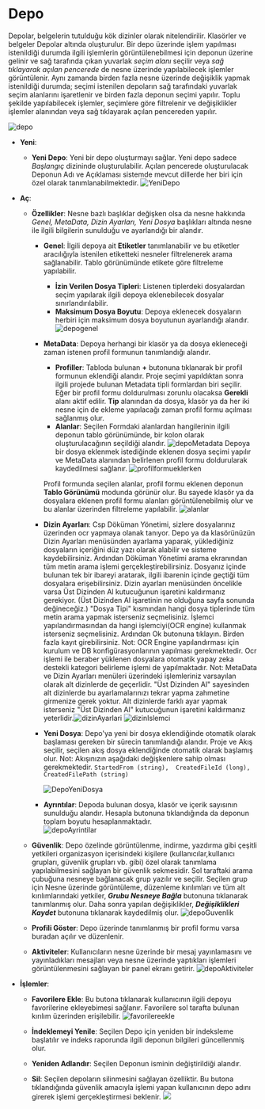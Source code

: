 ﻿# Depo
Depolar, belgelerin tutulduğu kök dizinler olarak nitelendirilir. Klasörler ve belgeler Depolar altında oluşturulur.
Bir depo üzerinde işlem yapılması istenildiği durumda ilgili işlemlerin görüntülenebilmesi için deponun üzerine gelinir ve sağ tarafında çıkan yuvarlak _seçim alanı_ seçilir veya  _sağ tıklayarak açılan pencerede_ de nesne üzerinde yapılabilecek işlemler görüntülenir. Aynı zamanda birden fazla nesne üzerinde değişiklik yapmak istenildiği durumda; seçimi istenilen depoların sağ tarafındaki yuvarlak seçim alanlarını işaretlenir ve birden fazla deponun seçimi yapılır. Toplu şekilde yapılabilecek işlemler, seçimlere göre filtrelenir ve değişiklikler işlemler alanından veya sağ tıklayarak açılan pencereden yapılır.

![depo](https://docsbimser.blob.core.windows.net/imagecontainer/Depo-a7387fec-0d3b-4600-966b-bc2b03fc9096.png)

- **Yeni**:

   - **Yeni Depo**: Yeni bir depo oluşturmayı sağlar. Yeni depo sadece  _Başlangıç_  dizininde oluşturulabilir. Açılan pencerede oluşturulacak Deponun Adı ve Açıklaması sistemde mevcut dillerde her biri için özel olarak tanımlanabilmektedir.
   ![YeniDepo](https://docsbimser.blob.core.windows.net/imagecontainer/YeniDepo-a4c38d94-ccdb-43ad-9d42-3d2577862e1f.png)

-   **Aç**:
    -   **Özellikler**: Nesne bazlı başlıklar değişken olsa da nesne hakkında _Genel, MetaData, Dizin Ayarları, Yeni Dosya_ başlıkları altında nesne ile ilgili bilgilerin sunulduğu ve ayarlandığı bir alandır.
        -   **Genel**: İlgili depoya ait **Etiketler** tanımlanabilir ve bu etiketler aracılığıyla istenilen etiketteki nesneler filtrelenerek arama sağlanabilir. Tablo görünümünde etikete göre filtreleme yapılabilir.
            -   **İzin Verilen Dosya Tipleri**: Listenen tiplerdeki dosyalardan seçim yapılarak ilgili depoya eklenebilecek dosyalar sınırlandırılabilir.
            - **Maksimum Dosya Boyutu**: Depoya eklenecek dosyaların herbiri için maksimum dosya boyutunun ayarlandığı alandır.
  ![depogenel](https://docsbimser.blob.core.windows.net/imagecontainer/DepoGenel-b2ed4800-2a58-4229-bdf0-017c803abeba.png)
 
        -  **MetaData**: Depoya herhangi bir klasör ya da dosya ekleneceği zaman istenen profil formunun tanımlandığı alandır.
           - **Profiller**: Tabloda bulunan **+** butonuna tıklanarak bir profil formunun eklendiği alandır. Proje seçimi yapıldıktan sonra ilgili projede bulunan Metadata tipli formlardan biri seçilir. Eğer bir profil formu doldurulması zorunlu olacaksa **Gerekli** alanı aktif edilir. **Tip** alanından da dosya, klasör ya da her iki nesne için de ekleme yapılacağı zaman profil formu açılması sağlanmış olur.
            - **Alanlar**: Seçilen Formdaki alanlardan hangilerinin ilgili deponun tablo görünümünde, bir kolon olarak oluşturulacağının seçildiği alandır.
 ![depoMetadata](https://docsbimser.blob.core.windows.net/imagecontainer/DepoMetaData-af7d33c8-b3aa-4d1d-b6c2-28172373674f.png)
Depoya bir dosya eklenmek istediğinde eklenen dosya seçimi yapılır ve MetaData alanından belirlenen profil formu doldurularak kaydedilmesi sağlanır.
![profilformueklerken](https://docsbimser.blob.core.windows.net/imagecontainer/DepoProfilFormuEklerken-268af26e-b57c-431c-9099-dea272382e37.png)

             Profil formunda seçilen alanlar, profil formu eklenen deponun **Tablo Görünümü** modunda görünür olur. Bu sayede klasör ya da dosyalara eklenen profil formu alanları görüntülenebilmiş olur ve bu alanlar üzerinden filtreleme yapılabilir. ![alanlar](https://docsbimser.blob.core.windows.net/imagecontainer/tablogorunumualanlar-8a67d321-4e99-43c0-85d1-9b5d24702782.png)

        -   **Dizin Ayarları**:  Csp Döküman Yönetimi, sizlere dosyalarınız üzerinden ocr yapmaya olanak tanıyor. Depo ya da klasörünüzün Dizin Ayarları menüsünden ayarlama yaparak, yüklediğiniz dosyaların içeriğini düz yazı olarak alabilir ve sisteme kaydebilirsiniz. Ardından Döküman Yönetimi arama ekranından tüm metin arama işlemi gerçekleştirebilirsiniz. Dosyanız içinde bulunan tek bir ibareyi aratarak, ilgili ibarenin içinde geçtiği tüm dosyalara erişebilirsiniz.
 Dizin ayarları menüsünden öncelikle varsa Üst Dizinden Al kutucuğunun işaretini kaldırmanız gerekiyor. (Üst Dizinden Al işaretinin ne olduğuna sayfa sonunda değineceğiz.) "Dosya Tipi" kısmından hangi dosya tiplerinde tüm metin arama yapmak isterseniz seçmelisiniz. İşlemci yapılandırmasından da hangi işlemciyi(OCR engine) kullanmak isterseniz seçmelisiniz. Ardından Ok butonuna tıklayın. Birden fazla kayıt girebilirsiniz.
 Not: OCR Engine yapılandırması için kurulum ve DB konfigürasyonlarının yapılması gerekmektedir.
 Ocr işlemi ile beraber yüklenen dosyalara otomatik yapay zeka destekli kategori belirleme işlemi de yapılmaktadır.
 Not: MetaData ve Dizin Ayarları menüleri üzerindeki işlemleriniz varsayılan olarak alt dizinlerde de geçerlidir. "Üst Dizinden Al" sayesinden alt dizinlerde bu ayarlamalarınızı tekrar yapma zahmetine girmenize gerek yoktur. Alt dizinlerde farklı ayar yapmak isterseniz "Üst Dizinden Al" kutucuğunun işaretini kaldırmanız yeterlidir.![dizinAyarlari](https://docsbimser.blob.core.windows.net/imagecontainer/DizinAyarlari-de26f104-05a8-43af-94d5-f85ebc8b145b.png)
![dizinIslemci](https://docsbimser.blob.core.windows.net/imagecontainer/DizinAyarlari%C4%B0slemci-7129d12f-f839-4793-8267-82ac55281119.png)
           -   **Yeni Dosya**: Depo'ya yeni bir dosya eklendiğinde otomatik olarak başlaması gereken bir sürecin tanımlandığı alandır. Proje ve Akış seçilir, seçilen akış dosya eklendiğinde otomatik olarak başlamış olur. Not: Akışınızın aşağıdaki değişkenlere sahip olması gerekmektedir.
			```StartedFrom (string),  CreatedFileId (long), CreatedFilePath (string)```
			
				![DepoYeniDosya](https://docsbimser.blob.core.windows.net/imagecontainer/DepoYeniDosya-e7c059ec-8e3b-4122-a53c-64854ee6a484.png)

        -  **Ayrıntılar**:  Depoda bulunan dosya, klasör ve içerik sayısının sunulduğu alandır. Hesapla butonuna tıklandığında da deponun toplam boyutu hesaplanmaktadır. 	
![depoAyrintilar](https://docsbimser.blob.core.windows.net/imagecontainer/DepoAyr%C4%B1nt%C4%B1lar-edfbc83d-a48d-4fe9-b09c-dcdd8f8d2d32.png)

    -   **Güvenlik**: Depo özelinde görüntülenme, indirme, yazdırma gibi çeşitli yetkileri organizasyon içerisindeki kişilere (kullanıcılar,kullanıcı grupları, güvenlik grupları vb. gibi)  özel olarak tanımlama yapılabilmesini sağlayan bir güvenlik sekmesidir. 
Sol taraftaki arama çubuğuna nesneye bağlanacak grup yazılır ve seçilir. Seçilen grup için Nesne üzerinde görüntüleme, düzenleme kırılımları ve tüm alt kırılımlarındaki yetkiler, **_Grubu Nesneye Bağla_** butonuna tıklanarak tanımlanmış olur. Daha sonra yapılan değişiklikler, **_Değişiklikleri Kaydet_** butonuna tıklanarak kaydedilmiş olur.
![depoGuvenlik](https://docsbimser.blob.core.windows.net/imagecontainer/DepoGuvenlik-519c09f3-7365-496f-a594-8e6acb578554.png)
 
     -   **Profili Göster**: Depo üzerinde tanımlanmış bir profil formu varsa buradan açılır ve düzenlenir.
    -   **Aktiviteler**: Kullanıcıların nesne üzerinde bir mesaj yayınlamasını ve yayınladıkları mesajları veya nesne üzerinde yaptıkları işlemleri görüntülenmesini sağlayan bir panel ekranı getirir.
    ![depoAktiviteler](https://docsbimser.blob.core.windows.net/imagecontainer/DepoAktiviteler-be157293-27f6-4f54-9a68-e498c73303e4.png)

- **İşlemler**:
   - **Favorilere Ekle**: Bu butona tıklanarak kullanıcının ilgili depoyu favorilerine ekleyebimesi sağlanır. Favorilere sol tarafta bulunan kırılım üzerinden erişilebilir.
   ![favorilereekle](https://docsbimser.blob.core.windows.net/imagecontainer/favorilerekle-40756f98-c6eb-4d8d-9441-d9cc609d85aa.png) 

  - **İndeklemeyi Yenile**: Seçilen Depo için yeniden bir indeksleme başlatılır ve indeks raporunda ilgili deponun bilgileri güncellenmiş olur.
  - **Yeniden Adlandır**: Seçilen Deponun isminin değiştirildiği alandır.
  - **Sil**: Seçilen depoların silinmesini sağlayan özelliktir. Bu butona tıklandığında güvenlik amacıyla işlemi yapan kullanıcının depo adını girerek işlemi gerçekleştirmesi beklenir. 
![](https://docsbimser.blob.core.windows.net/imagecontainer/DepoSil-eb340979-e4fb-498a-9642-d8106e260637.png)
